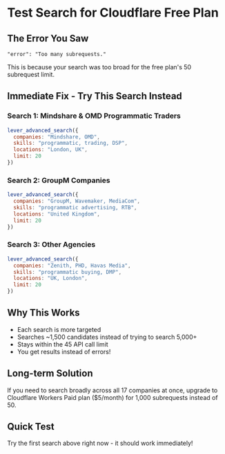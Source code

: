 # Test Search for Cloudflare Free Plan

## The Error You Saw

```
"error": "Too many subrequests."
```

This is because your search was too broad for the free plan's 50 subrequest limit.

## Immediate Fix - Try This Search Instead

### Search 1: Mindshare & OMD Programmatic Traders
```javascript
lever_advanced_search({
  companies: "Mindshare, OMD",
  skills: "programmatic, trading, DSP",
  locations: "London, UK",
  limit: 20
})
```

### Search 2: GroupM Companies
```javascript
lever_advanced_search({
  companies: "GroupM, Wavemaker, MediaCom",
  skills: "programmatic advertising, RTB",
  locations: "United Kingdom",
  limit: 20
})
```

### Search 3: Other Agencies
```javascript
lever_advanced_search({
  companies: "Zenith, PHD, Havas Media",
  skills: "programmatic buying, DMP",
  locations: "UK, London",
  limit: 20
})
```

## Why This Works

- Each search is more targeted
- Searches ~1,500 candidates instead of trying to search 5,000+
- Stays within the 45 API call limit
- You get results instead of errors!

## Long-term Solution

If you need to search broadly across all 17 companies at once, upgrade to Cloudflare Workers Paid plan ($5/month) for 1,000 subrequests instead of 50.

## Quick Test

Try the first search above right now - it should work immediately! 